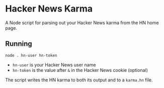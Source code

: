 # Hacker News Karma

A Node script for parsing out your Hacker News karma from the HN home page.

## Running

`node . hn-user hn-token`

- `hn-user` is your Hacker News user name
- `hn-token` is the value after `&` in the Hacker News cookie (optional)

The script writes the HN karma to both its output and to a `karma.hn` file.
